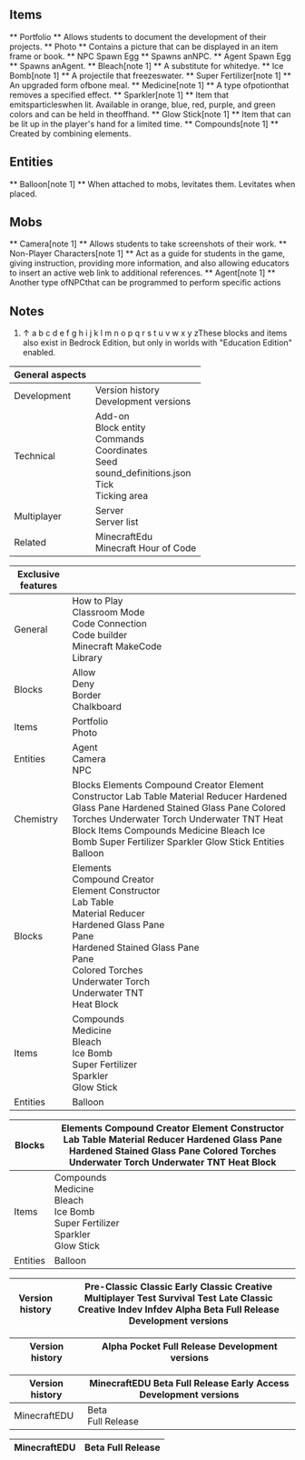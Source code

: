 ## Items
**  Portfolio **
Allows students to document the development of their projects.
**  Photo **
Contains a picture that can be displayed in an item frame or book.
**  NPC Spawn Egg **
Spawns anNPC.
**  Agent Spawn Egg **
Spawns anAgent.
**  Bleach[note 1] **
A substitute for whitedye.
**  Ice Bomb[note 1] **
A projectile that freezeswater.
**  Super Fertilizer[note 1] **
An upgraded form ofbone meal.
**  Medicine[note 1] **
A type ofpotionthat removes a specified effect.
**  Sparkler[note 1] **
Item that emitsparticleswhen lit. Available in orange, blue, red, purple, and green colors and can be held in theoffhand.
**  Glow Stick[note 1] **
Item that can be lit up in the player's hand for a limited time.
**  Compounds[note 1] **
Created by combining elements.
## Entities
**  Balloon[note 1] **
When attached to mobs, levitates them. Levitates when placed.
## Mobs
**  Camera[note 1] **
Allows students to take screenshots of their work.
**  Non-Player Characters[note 1] **
Act as a guide for students in the game, giving instruction, providing more information, and also allowing educators to insert an active web link to additional references.
**  Agent[note 1] **
Another type ofNPCthat can be programmed to perform specific actions
## Notes
1. ↑ a b c d e f g h i j k l m n o p q r s t u v w x y zThese blocks and items also exist in Bedrock Edition, but only in worlds with "Education Edition" enabled.

| General aspects |                                                                                                                         |
|-----------------|-------------------------------------------------------------------------------------------------------------------------|
| Development     | Version history<br/>Development versions<br/>                                                                           |
| Technical       | Add-on<br/>Block entity<br/>Commands<br/>Coordinates<br/>Seed<br/>sound_definitions.json<br/>Tick<br/>Ticking area<br/> |
| Multiplayer     | Server<br/>Server list<br/>                                                                                             |
| Related         | MinecraftEdu<br/>Minecraft Hour of Code<br/>                                                                            |

| Exclusive features |                                                                                                                                                                                                                                                                                                           |
|--------------------|-----------------------------------------------------------------------------------------------------------------------------------------------------------------------------------------------------------------------------------------------------------------------------------------------------------|
| General            | How to Play<br/>Classroom Mode<br/>Code Connection<br/>Code builder<br/>Minecraft MakeCode<br/>Library<br/>                                                                                                                                                                                               |
| Blocks             | Allow<br/>Deny<br/>Border<br/>Chalkboard<br/>                                                                                                                                                                                                                                                             |
| Items              | Portfolio<br/>Photo<br/>                                                                                                                                                                                                                                                                                  |
| Entities           | Agent<br/>Camera<br/>NPC<br/>                                                                                                                                                                                                                                                                             |
| Chemistry          | Blocks   Elements Compound Creator Element Constructor Lab Table Material Reducer Hardened Glass Pane Hardened Stained Glass Pane Colored Torches Underwater Torch Underwater TNT Heat Block   Items      Compounds    Medicine Bleach Ice Bomb Super Fertilizer Sparkler Glow Stick   Entities   Balloon |
| Blocks             | Elements<br/>Compound Creator<br/>Element Constructor<br/>Lab Table<br/>Material Reducer<br/>Hardened Glass Pane<br/>Pane<br/>Hardened Stained Glass Pane<br/>Pane<br/>Colored Torches<br/>Underwater Torch<br/>Underwater TNT<br/>Heat Block<br/>                                                        |
| Items              | Compounds<br/>Medicine<br/>Bleach<br/>Ice Bomb<br/>Super Fertilizer<br/>Sparkler<br/>Glow Stick<br/>                                                                                                                                                                                                      |
| Entities           | Balloon<br/>                                                                                                                                                                                                                                                                                              |

| Blocks   | Elements Compound Creator Element Constructor Lab Table Material Reducer Hardened Glass Pane Hardened Stained Glass Pane Colored Torches Underwater Torch Underwater TNT Heat Block |
|----------|-------------------------------------------------------------------------------------------------------------------------------------------------------------------------------------|
| Items    | Compounds<br/>Medicine<br/>Bleach<br/>Ice Bomb<br/>Super Fertilizer<br/>Sparkler<br/>Glow Stick<br/>                                                                                |
| Entities | Balloon<br/>                                                                                                                                                                        |

| Version history | Pre-Classic Classic Early Classic Creative Multiplayer Test  Survival Test Late Classic Creative Indev  Infdev Alpha Beta Full Release Development versions |
|-----------------|-------------------------------------------------------------------------------------------------------------------------------------------------------------|

| Version history | Alpha Pocket Full Release Development versions |
|-----------------|------------------------------------------------|

| Version history | MinecraftEDU   Beta Full Release  Early Access Development versions |
|-----------------|---------------------------------------------------------------------|
| MinecraftEDU    | Beta<br/>Full Release<br/>                                          |

| MinecraftEDU | Beta Full Release |
|--------------|-------------------|


